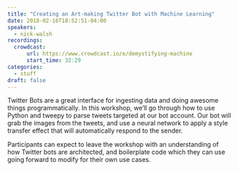 ```yaml
---
title: "Creating an Art-making Twitter Bot with Machine Learning"
date: 2018-02-16T18:52:51-04:00
speakers:
  - nick-walsh
recordings:
  crowdcast:
      url: https://www.crowdcast.io/e/demystifying-machine
      start_time: 32:29
categories:
  - stuff
draft: false
---
```


Twitter Bots are a great interface for ingesting data and doing awesome things programmatically. In this workshop, we’ll go through how to use Python and tweepy to parse tweets targeted at our    bot account. Our bot will grab the images from the tweets, and use a neural network to apply a style transfer effect that will automatically respond to the sender.

Participants can expect to leave the workshop with an understanding of how Twitter bots are architected, and boilerplate code which they can use going forward to modify for their own use cases.

